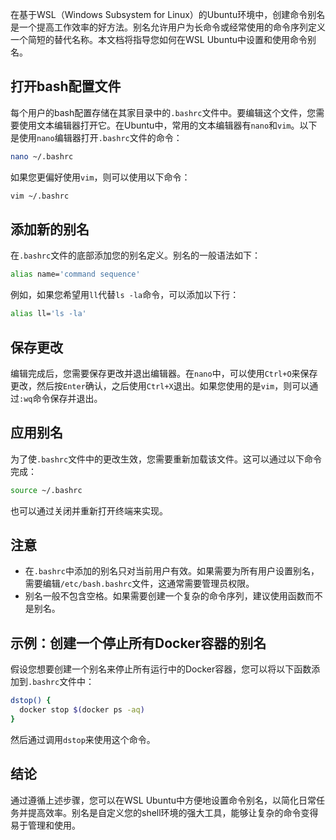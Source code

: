 
在基于WSL（Windows Subsystem for Linux）的Ubuntu环境中，创建命令别名是一个提高工作效率的好方法。别名允许用户为长命令或经常使用的命令序列定义一个简短的替代名称。本文档将指导您如何在WSL Ubuntu中设置和使用命令别名。

## 打开bash配置文件

每个用户的bash配置存储在其家目录中的`.bashrc`文件中。要编辑这个文件，您需要使用文本编辑器打开它。在Ubuntu中，常用的文本编辑器有`nano`和`vim`。以下是使用`nano`编辑器打开`.bashrc`文件的命令：

```bash
nano ~/.bashrc
```

如果您更偏好使用`vim`，则可以使用以下命令：

```bash
vim ~/.bashrc
```

## 添加新的别名

在`.bashrc`文件的底部添加您的别名定义。别名的一般语法如下：

```bash
alias name='command sequence'
```

例如，如果您希望用`ll`代替`ls -la`命令，可以添加以下行：

```bash
alias ll='ls -la'
```

## 保存更改

编辑完成后，您需要保存更改并退出编辑器。在`nano`中，可以使用`Ctrl+O`来保存更改，然后按`Enter`确认，之后使用`Ctrl+X`退出。如果您使用的是`vim`，则可以通过`:wq`命令保存并退出。

## 应用别名

为了使`.bashrc`文件中的更改生效，您需要重新加载该文件。这可以通过以下命令完成：

```bash
source ~/.bashrc
```

也可以通过关闭并重新打开终端来实现。

## 注意

- 在`.bashrc`中添加的别名只对当前用户有效。如果需要为所有用户设置别名，需要编辑`/etc/bash.bashrc`文件，这通常需要管理员权限。
- 别名一般不包含空格。如果需要创建一个复杂的命令序列，建议使用函数而不是别名。

## 示例：创建一个停止所有Docker容器的别名

假设您想要创建一个别名来停止所有运行中的Docker容器，您可以将以下函数添加到`.bashrc`文件中：

```bash
dstop() {
  docker stop $(docker ps -aq)
}
```

然后通过调用`dstop`来使用这个命令。

## 结论

通过遵循上述步骤，您可以在WSL Ubuntu中方便地设置命令别名，以简化日常任务并提高效率。别名是自定义您的shell环境的强大工具，能够让复杂的命令变得易于管理和使用。